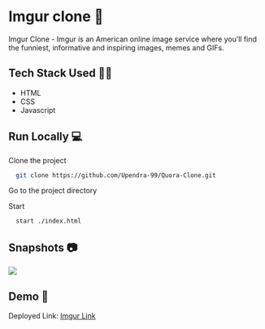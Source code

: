 # Imgur clone 🌇

Imgur Clone - Imgur is an American online image service where you’ll find the funniest, informative and inspiring images, memes and GIFs. 


## Tech Stack Used 👩‍💻

- HTML
- CSS
- Javascript

## Run Locally 💻

Clone the project

```bash
  git clone https://github.com/Upendra-99/Quora-Clone.git
```

Go to the project directory

Start

```bash
  start ./index.html
```


## Snapshots 📷

![](https://github.com/Upendra-99/Quora-Clone/blob/master/quora-website/src/images/quora_image1.png?raw=true)

## Demo 🎥

Deployed Link: [Imgur Link](https://imgurcloneupendra.netlify.app/)



